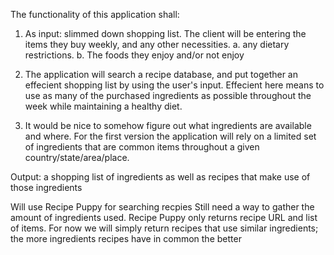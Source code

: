 The functionality of this application shall:

1. As input: slimmed down shopping list. The client will be entering the items they buy weekly, and any other necessities.
a. any dietary restrictions.
b. The foods they enjoy and/or not enjoy

2. The application will search a recipe database, and put together an effecient shopping list by using the user's input.
Effecient here means to use as many of the purchased ingredients as possible throughout the week while maintaining a healthy diet. 


3. It would be nice to somehow figure out what ingredients are available and where. For the first version the application will rely on 
a limited set of ingredients that are common items throughout a given country/state/area/place. 

Output: a shopping list of ingredients as well as recipes that make use of those ingredients


Will use Recipe Puppy for searching recpies
Still need a way to gather the amount of ingredients used. Recipe Puppy only returns recipe URL and list of
items. For now we will simply return recipes that use similar ingredients; the more ingredients recipes have in common
the better